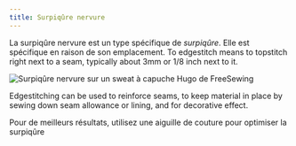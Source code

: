 ```yaml
---
title: Surpiqûre nervure
---
```


La surpiqûre nervure est un type spécifique de _surpiqûre_. Elle est spécifique en raison de son emplacement. To edgestitch means to topstitch right next to a seam, typically about 3mm or 1/8 inch next to it.

![Surpiqûre nervure sur un sweat à capuche Hugo de FreeSewing](edgestitching.jpg)

Edgestitching can be used to reinforce seams, to keep material in place by sewing down seam allowance or lining, and for decorative effect.

<Tip>

Pour de meilleurs résultats, utilisez une aiguille de couture pour optimiser la surpiqûre

</Tip>
